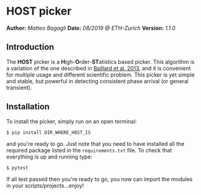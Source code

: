 # HOST picker

**Author:** _Matteo Bagagli_
**Date:** _08/2019 @ ETH-Zurich_
**Version:** _1.1.0_

## Introduction
The **HOST** picker is a **H**igh-**O**rder-**ST**atistics based picker.
This algorithm is a variation of the one described in [Baillard et al. 2013](http://www.ipgp.fr/~mangeney/Baillard_etal_bssa_2014),
and it is convenient for multiple usage and different scientific problem.
This picker is yet simple and stable, but powerful in detecting consistent phase arrival (or general transient).

## Installation
To install the picker, simply run on an open terminal:
```
$ pip install DIR_WHERE_HOST_IS
```

and you're ready to go. Just note that you need to have installed all the required package listed in the `requirements.txt` file.
To check that everything is up and running type:
```
$ pytest
```
If all test passed then you're ready to go, you now can import the modules in your scripts/projects...enjoy!

